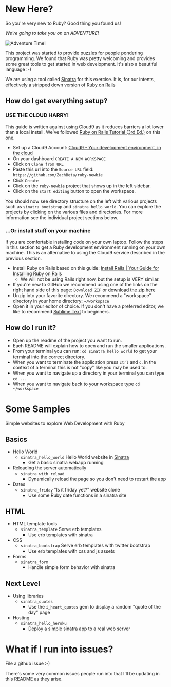 # New Here?

So you're very new to Ruby? Good thing you found us!

*We're going to take you on an ADVENTURE!*

![Adventure Time!](/adventure_time.gif)

This project was started to provide puzzles for people pondering programming.
We found that Ruby was pretty welcoming and provides some great tools to get
started in web development.  It's also a beautiful language :-)

We are using a tool called [Sinatra](http://www.sinatrarb.com/) for this
exercise. It is, for our intents, effectively a stripped down version of [Ruby
on Rails](http://guides.rubyonrails.org/getting_started.html)

## How do I get everything setup?

### USE THE CLOUD HARRY!

This guide is written against using Cloud9 as it reduces barriers a lot lower
than a local install. We've followed [Ruby on Rails Tutorial (3rd
Ed.)](https://www.railstutorial.org/book/beginning#sec-up_and_running) on this
one.

* Set up a Cloud9 Account: [Cloud9 - Your development environment, in the cloud](https://c9.io/)
* On your dashboard `CREATE A NEW WORKSPACE`
* Click on `Clone from URL`
* Paste this url into the `Source URL` field: `https://github.com/ZachBeta/ruby-newbie`
* Click `Create`
* Click on the `ruby-newbie` project that shows up in the left sidebar.
* Click on the `start editing` button to open the workspace.

You should now see directory structure on the left with various projects such as `sinatra_bootstrap` and `sinatra_hello_world`.  You can explore the projects by clicking on the various files and directories.
For more information see the individual project sections below.

### ...Or install stuff on your machine

If you are comfortable installing code on your own laptop. Follow the steps in this section
to get a Ruby development environment running on your own machine.  This is an alternative
to using the Cloud9 service described in the previous section.

  * Install Ruby on Rails based on this guide: [Install Rails | Your Guide for Installing Ruby on Rails](http://installrails.com/)
    * We will not be using Rails right now, but the setup is VERY similar.
  * If you're new to GitHub we recommend using one of the links on the right hand side of this page: `Download ZIP` or [download the zip here](https://github.com/ZachBeta/ruby_newbie/archive/master.zip)
  * Unzip into your favorite directory. We recommend a "workspace" directory in your home directory: `~/workspace`
  * Open it in your editor of choice. If you don't have a preferred editor, we like to recommend [Sublime Text](http://www.sublimetext.com/) to beginners.

## How do I run it?

* Open up the readme of the project you want to run.
* Each README will explain how to open and run the smaller applications.
* From your terminal you can run: `cd sinatra_hello_world` to get your terminal into the correct directory.
* When you want to terminate the application press `ctrl` and `c`. In the context of a terminal this is not "copy" like you may be used to.
* When you want to navigate up a directory in your terminal you can type `cd ..`.
* When you want to navigate back to your workspace type `cd ~/workspace`

# Some Samples

Simple websites to explore Web Development with Ruby

## Basics
* Hello World
  * `sinatra_hello_world` Hello World website in [Sinatra](http://www.sinatrarb.com/intro.html)
    * Get a basic sinatra webapp running
* Reloading the server automatically
  * `sinatra_with_reload`
    * Dynamically reload the page so you don't need to restart the app
* Dates
  * `sinatra_friday` "Is it friday yet?" website clone
    * Use some Ruby date functions in a sinatra site

## HTML
* HTML template tools
  * `sinatra_template` Serve erb templates
    * Use erb templates with sinatra
* CSS
  * `sinatra_bootstrap` Serve erb templates with twitter bootstrap
    * Use erb templates with css and js assets
* Forms
  * `sinatra_form`
    * Handle simple form behavior with sinatra

## Next Level
* Using libraries
  * `sinatra_quotes`
    * Use the `i_heart_quotes` gem to display a random "quote of the day" page
* Hosting
  * `sinatra_hello_heroku`
    * Deploy a simple sinatra app to a real web server

# What if I run into issues?

File a github issue :-)

There's some very common issues people run into that I'll be updating in this README as they arise.
